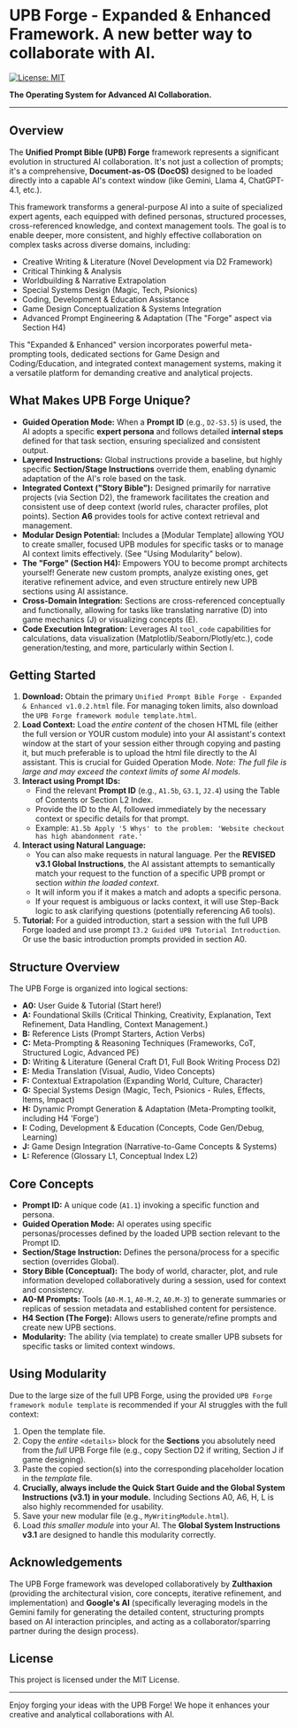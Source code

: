 # UPB Forge - Expanded & Enhanced Framework. A new better way to collaborate with AI. 

[![License: MIT](https://img.shields.io/badge/License-MIT-blue.svg)](https://opensource.org/licenses/MIT) <!-- Optional: Add a license badge if you choose one -->

**The Operating System for Advanced AI Collaboration.**

---

## Overview

The **Unified Prompt Bible (UPB) Forge** framework represents a significant evolution in structured AI collaboration. It's not just a collection of prompts; it's a comprehensive, **Document-as-OS (DocOS)** designed to be loaded directly into a capable AI's context window (like Gemini, Llama 4, ChatGPT-4.1, etc.).

This framework transforms a general-purpose AI into a suite of specialized expert agents, each equipped with defined personas, structured processes, cross-referenced knowledge, and context management tools. The goal is to enable deeper, more consistent, and highly effective collaboration on complex tasks across diverse domains, including:

*   Creative Writing & Literature (Novel Development via D2 Framework)
*   Critical Thinking & Analysis
*   Worldbuilding & Narrative Extrapolation
*   Special Systems Design (Magic, Tech, Psionics)
*   Coding, Development & Education Assistance
*   Game Design Conceptualization & Systems Integration
*   Advanced Prompt Engineering & Adaptation (The "Forge" aspect via Section H4)

This "Expanded & Enhanced" version incorporates powerful meta-prompting tools, dedicated sections for Game Design and Coding/Education, and integrated context management systems, making it a versatile platform for demanding creative and analytical projects.

## What Makes UPB Forge Unique?

*   **Guided Operation Mode:** When a **Prompt ID** (e.g., `D2-S3.5`) is used, the AI adopts a specific **expert persona** and follows detailed **internal steps** defined for that task section, ensuring specialized and consistent output.
*   **Layered Instructions:** Global instructions provide a baseline, but highly specific **Section/Stage Instructions** override them, enabling dynamic adaptation of the AI's role based on the task.
*   **Integrated Context ("Story Bible"):** Designed primarily for narrative projects (via Section D2), the framework facilitates the creation and consistent use of deep context (world rules, character profiles, plot points). Section **A6** provides tools for active context retrieval and management.
*   **Modular Design Potential:** Includes a [Modular Template] allowing YOU to create smaller, focused UPB modules for specific tasks or to manage AI context limits effectively. (See "Using Modularity" below).
*   **The "Forge" (Section H4):** Empowers YOU to become prompt architects yourself! Generate new custom prompts, analyze existing ones, get iterative refinement advice, and even structure entirely new UPB sections using AI assistance.
*   **Cross-Domain Integration:** Sections are cross-referenced conceptually and functionally, allowing for tasks like translating narrative (D) into game mechanics (J) or visualizing concepts (E).
*   **Code Execution Integration:** Leverages AI `tool_code` capabilities for calculations, data visualization (Matplotlib/Seaborn/Plotly/etc.), code generation/testing, and more, particularly within Section I.

## Getting Started

1.  **Download:** Obtain the primary `Unified Prompt Bible Forge - Expanded & Enhanced v1.0.2.html` file. For managing token limits, also download the `UPB Forge framework module template.html`.
2.  **Load Context:** Load the *entire content* of the chosen HTML file (either the full version or YOUR custom module) into your AI assistant's context window at the start of your session either through copying and pasting it, but much preferable is to upload the html file directly to the AI assistant. This is crucial for Guided Operation Mode. *Note: The full file is large and may exceed the context limits of some AI models.*
3.  **Interact using Prompt IDs:**
    *   Find the relevant **Prompt ID** (e.g., `A1.5b`, `G3.1`, `J2.4`) using the Table of Contents or Section L2 Index.
    *   Provide the ID to the AI, followed immediately by the necessary context or specific details for that prompt.
    *   Example: `A1.5b Apply '5 Whys' to the problem: 'Website checkout has high abandonment rate.'`
4.  **Interact using Natural Language:**
    *   You can also make requests in natural language. Per the **REVISED v3.1 Global Instructions**, the AI assistant attempts to semantically match your request to the function of a specific UPB prompt or section *within the loaded context*.
    *   It will inform you if it makes a match and adopts a specific persona.
    *   If your request is ambiguous or lacks context, it will use Step-Back logic to ask clarifying questions (potentially referencing A6 tools).
5.  **Tutorial:** For a guided introduction, start a session with the full UPB Forge loaded and use prompt `I3.2 Guided UPB Tutorial Introduction`. Or use the basic introduction prompts provided in section A0. 

## Structure Overview

The UPB Forge is organized into logical sections:

*   **A0:** User Guide & Tutorial (Start here!)
*   **A:** Foundational Skills (Critical Thinking, Creativity, Explanation, Text Refinement, Data Handling, Context Management.)
*   **B:** Reference Lists (Prompt Starters, Action Verbs)
*   **C:** Meta-Prompting & Reasoning Techniques (Frameworks, CoT, Structured Logic, Advanced PE)
*   **D:** Writing & Literature (General Craft D1, Full Book Writing Process D2)
*   **E:** Media Translation (Visual, Audio, Video Concepts)
*   **F:** Contextual Extrapolation (Expanding World, Culture, Character)
*   **G:** Special Systems Design (Magic, Tech, Psionics - Rules, Effects, Items, Impact)
*   **H:** Dynamic Prompt Generation & Adaptation (Meta-Prompting toolkit, including H4 'Forge')
*   **I:** Coding, Development & Education (Concepts, Code Gen/Debug, Learning)
*   **J:** Game Design Integration (Narrative-to-Game Concepts & Systems)
*   **L:** Reference (Glossary L1, Conceptual Index L2)

## Core Concepts

*   **Prompt ID:** A unique code (`A1.1`) invoking a specific function and persona.
*   **Guided Operation Mode:** AI operates using specific personas/processes defined by the loaded UPB section relevant to the Prompt ID.
*   **Section/Stage Instruction:** Defines the persona/process for a specific section (overrides Global).
*   **Story Bible (Conceptual):** The body of world, character, plot, and rule information developed collaboratively during a session, used for context and consistency.
*   **A0-M Prompts:** Tools (`A0-M.1`, `A0-M.2`, `A0.M-3`) to generate summaries or replicas of session metadata and established content for persistence.
*   **H4 Section (The Forge):** Allows users to generate/refine prompts and create new UPB sections.
*   **Modularity:** The ability (via template) to create smaller UPB subsets for specific tasks or limited context windows.

## Using Modularity

Due to the large size of the full UPB Forge, using the provided `UPB Forge framework module template` is recommended if your AI struggles with the full context:

1.  Open the template file.
2.  Copy the *entire* `<details>` block for the **Sections** you absolutely need from the *full* UPB Forge file (e.g., copy Section D2 if writing, Section J if game designing).
3.  Paste the copied section(s) into the corresponding placeholder location in the *template* file.
4.  **Crucially, always include the Quick Start Guide and the Global System Instructions (v3.1) in your module.** Including Sections A0, A6, H, L is also highly recommended for usability.
5.  Save your new modular file (e.g., `MyWritingModule.html`).
6.  Load *this smaller module* into your AI. The **Global System Instructions v3.1** are designed to handle this modularity correctly.

## Acknowledgements

The UPB Forge framework was developed collaboratively by **Zulthaxion** (providing the architectural vision, core concepts, iterative refinement, and implementation) and **Google's AI** (specifically leveraging models in the Gemini family for generating the detailed content, structuring prompts based on AI interaction principles, and acting as a collaborator/sparring partner during the design process).


## License

This project is licensed under the MIT License. 

---

Enjoy forging your ideas with the UPB Forge! We hope it enhances your creative and analytical collaborations with AI.
